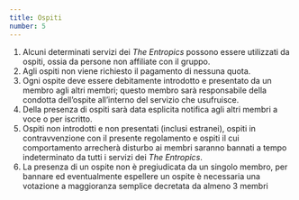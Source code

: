 ```yaml
---
title: Ospiti
number: 5
---
```


1. Alcuni determinati servizi dei _The Entropics_ possono essere utilizzati da ospiti,
   ossia da persone non affiliate con il gruppo.
2. Agli ospiti non viene richiesto il pagamento di nessuna quota.
3. Ogni ospite deve essere debitamente introdotto e presentato da un membro
   agli altri membri; questo membro sarà responsabile della condotta dell’ospite
   all’interno del servizio che usufruisce.
4. Della presenza di ospiti sarà data esplicita notifica agli altri membri a voce o
   per iscritto.
5. Ospiti non introdotti e non presentati (inclusi estranei), ospiti in contravvenzione
   con il presente regolamento e ospiti il cui comportamento arrecherà
   disturbo ai membri saranno bannati a tempo indeterminato da tutti i servizi
   dei _The Entropics_.
6. La presenza di un ospite non è pregiudicata da un singolo membro, per
   bannare ed eventualmente espellere un ospite è necessaria una votazione a
   maggioranza semplice decretata da almeno 3 membri